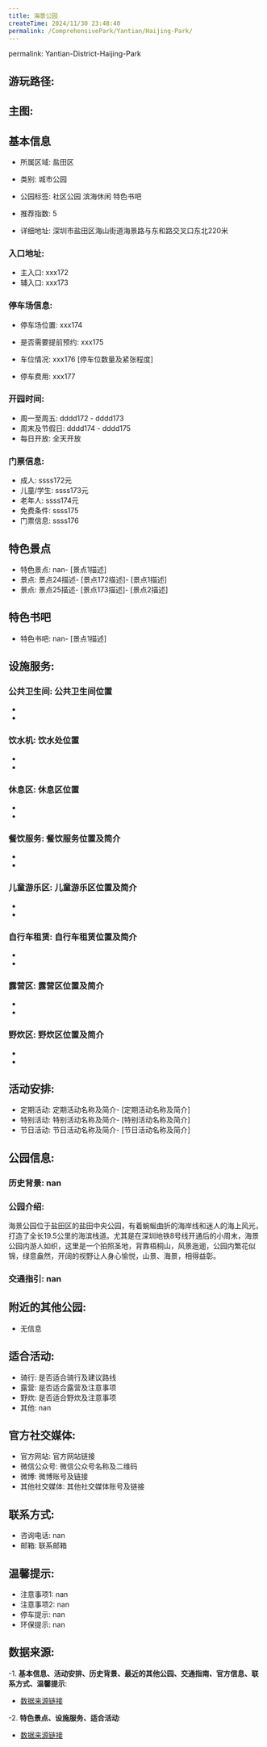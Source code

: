 ```yaml
---
title: 海景公园
createTime: 2024/11/30 23:48:40
permalink: /ComprehensivePark/Yantian/Haijing-Park/
---
```

permalink: Yantian-District-Haijing-Park
## 游玩路径:


## 主图:
<ImageCard
image="https://cgj.sz.gov.cn/img/4/4005/4005991/10775335.png"
title= "海景公园"
description= "海景公园位于盐田区的盐田中央公园，有着蜿蜒曲折的海岸线和迷人的海上风光，打造了全长19.5公里的海滨栈道。尤其是在深圳地铁8号线开通后的小周末，海景公园内游人如"
date="2024/11/30"
href="/"
author="深圳公园"
/>

## 基本信息

- 所属区域: 盐田区

- 类别: 城市公园

- 公园标签: 社区公园 滨海休闲 特色书吧

- 推荐指数: 5

- 详细地址: 深圳市盐田区海山街道海景路与东和路交叉口东北220米

### 入口地址:
- 主入口: xxx172
- 辅入口: xxx173
### 停车场信息:
- 停车场位置: xxx174

- 是否需要提前预约: xxx175

- 车位情况: xxx176 [停车位数量及紧张程度]

- 停车费用: xxx177

### 开园时间:
- 周一至周五: dddd172 - dddd173
- 周末及节假日: dddd174 - dddd175
- 每日开放: 全天开放

### 门票信息:
- 成人: ssss172元
- 儿童/学生: ssss173元
- 老年人: ssss174元
- 免费条件: ssss175
- 门票信息: ssss176
## 特色景点
- 特色景点: nan- [景点1描述]
- 景点: 景点24描述- [景点172描述]- [景点1描述]
- 景点: 景点25描述- [景点173描述]- [景点2描述]
## 特色书吧
- 特色书吧: nan- [景点1描述]
## 设施服务:
### 公共卫生间: 公共卫生间位置
- 
- 
### 饮水机: 饮水处位置
- 
- 
### 休息区: 休息区位置
- 
- 
### 餐饮服务: 餐饮服务位置及简介
- 
- 
### 儿童游乐区: 儿童游乐区位置及简介
- 
- 
### 自行车租赁: 自行车租赁位置及简介
- 
- 
### 露营区: 露营区位置及简介
- 
- 
### 野炊区: 野炊区位置及简介

- 
- 
## 活动安排:
- 定期活动: 定期活动名称及简介- [定期活动名称及简介]
- 特别活动: 特别活动名称及简介- [特别活动名称及简介]
- 节日活动: 节日活动名称及简介- [节日活动名称及简介]
## 公园信息:
### 历史背景: nan
### 公园介绍: 
海景公园位于盐田区的盐田中央公园，有着蜿蜒曲折的海岸线和迷人的海上风光，打造了全长19.5公里的海滨栈道。尤其是在深圳地铁8号线开通后的小周末，海景公园内游人如织，这里是一个拍照圣地，背靠梧桐山，风景迤逦，公园内繁花似锦，绿意盎然，开阔的视野让人身心愉悦，山景、海景，相得益彰。
### 交通指引: nan

## 附近的其他公园:
- 无信息

## 适合活动:
- 骑行: 是否适合骑行及建议路线
- 露营: 是否适合露营及注意事项
- 野炊: 是否适合野炊及注意事项
- 其他: nan

## 官方社交媒体:
- 官方网站: 官方网站链接
- 微信公众号: 微信公众号名称及二维码
- 微博: 微博账号及链接
- 其他社交媒体: 其他社交媒体账号及链接

## 联系方式:
- 咨询电话: nan
- 邮箱: 联系邮箱

## 温馨提示:
- 注意事项1: nan
- 注意事项2: nan
- 停车提示: nan
- 环保提示: nan

## 数据来源:
-1. **基本信息、活动安排、历史背景、最近的其他公园、交通指南、官方信息、联系方式、温馨提示**:
- [数据来源链接](https://cgj.sz.gov.cn/xsmh/gysz/csgy/content/post_10775335.html)

-2. **特色景点、设施服务、适合活动**:
- [数据来源链接](https://cgj.sz.gov.cn/xsmh/gysz/csgy/content/post_10775335.html)

